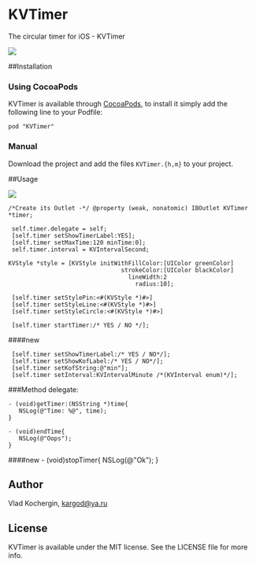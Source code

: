 # KVTimer
The circular timer for iOS - KVTimer

![](http://s21.postimg.org/jq6kq4t87/ezgif_com_video_to_gif_3.gif)
    
    
##Installation
    
### Using CocoaPods

 KVTimer is available through [CocoaPods](http://cocoapods.org), to install 
 it simply add the following line to your Podfile:
 
    pod "KVTimer"
 
### Manual
 
  Download the project and add the files `KVTimer.{h,m}` to your project.
  
##Usage

  ![](https://s10.postimg.org/xs26od095/ezgif_com_video_to_gif_2.gif)
 
    /*Create its Outlet -*/ @property (weak, nonatomic) IBOutlet KVTimer *timer;
  
     self.timer.delegate = self;
     [self.timer setShowTimerLabel:YES];
     [self.timer setMaxTime:120 minTime:0];
     self.timer.interval = KVIntervalSecond;

    KVStyle *style = [KVStyle initWithFillColor:[UIColor greenColor]
                                    strokeColor:[UIColor blackColor]
                                      lineWidth:2 
                                        radius:10];
                      
     [self.timer setStylePin:<#(KVStyle *)#>]
     [self.timer setStyleLine:<#(KVStyle *)#>]
     [self.timer setStyleCircle:<#(KVStyle *)#>]
  
     [self.timer startTimer:/* YES / NO */];
####new

     [self.timer setShowTimerLabel:/* YES / NO*/];
     [self.timer setShowKofLabel:/* YES / NO*/];
     [self.timer setKofString:@"min"];
     [self.timer setInterval:KVIntervalMinute /*(KVInterval enum)*/];
     
###Method delegate:

    - (void)getTimer:(NSString *)time{
       NSLog(@"Time: %@", time);
    }
 
    - (void)endTime{
       NSLog(@"Oops");
    }
    
####new
    - (void)stopTimer{
       NSLog(@"Ok");
    }


## Author

 Vlad Kochergin, kargod@ya.ru
 
## License
 
 KVTimer is available under the MIT license. See the LICENSE file for more info.
 
